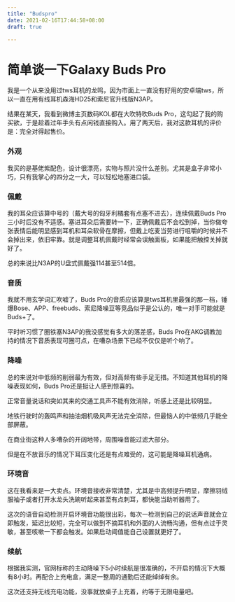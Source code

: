 ```yaml
---
title: "Budspro"
date: 2021-02-16T17:44:58+08:00
draft: true 

---
```


# 简单谈一下Galaxy Buds Pro

我是一个从来没用过tws耳机的龙鸣，因为市面上一直没有好用的安卓端tws，所以一直在用有线耳机森海HD25和索尼官升线版N3AP。

结果在某天，我看到微博主页数码KOL都在大吹特吹Buds Pro，这勾起了我的购买欲，于是趁着过年手头有点闲钱直接购入。用了两天后，我对这款耳机的评价是：完全对得起售价。

### 外观

我买的是基佬紫配色，设计很漂亮，实物与照片没什么差别。尤其是盒子非常小巧，只有我掌心的四分之一大，可以轻松地塞进口袋。

### 佩戴

我的耳朵应该算中号的（戴大号的匈牙利橘套有点塞不进去），连续佩戴Buds Pro三小时后没有不适感。塞进耳朵后需要转一下，正确佩戴后不会松到掉，当你做夸张表情后能明显感到耳机和耳朵软骨在摩擦，但戴上吃麦当劳进行咀嚼的时候并不会掉出来，依旧牢靠。就是调整耳机佩戴时经常会误触面板，如果能把触控关掉就好了。

总的来说比N3AP的U盘式佩戴强114甚至514倍。

### 音质

我就不用玄学词汇吹嘘了，Buds Pro的音质应该算是tws耳机里最强的那一档，锤爆Bose、APP、freebuds、索尼降噪豆等竞品似乎是公认的，唯一对手可能就是Buds+了。

平时听习惯了圈铁塞N3AP的我没感觉有多大的落差感，Buds Pro在AKG调教加持的情况下音质表现可圈可点，在嘈杂场景下已经不仅仅是听个响了。

### 降噪

总的来说对中低频的削弱最为有效，但对高频有些手足无措。不知道其他耳机的降噪表现如何，Buds Pro还是挺让人感到惊喜的。

正常音量说话和突如其来的交通工具声不能有效消除，听感上还是比较明显。

地铁行驶时的轰鸣声和抽油烟机吸风声无法完全消除，但最恼人的中低频几乎能全部屏蔽。

在商业街这种人多嘈杂的开阔地带，周围噪音能过滤大部分。

但是在不放音乐的情况下耳压变化还是有点难受的，这可能是降噪耳机通病。

### 环境音

这在我看来是一大卖点。环境音接收非常清楚，尤其是中高频提升明显，摩擦羽绒服袖子或者打开水龙头洗碗听起来甚至有点刺耳，都快能当助听器用了。

这次的语音自动检测开启环境音功能很出彩，每次一检测到自己的说话声音就会立即触发，延迟比较短，完全可以做到不摘耳机和外面的人流畅沟通，但有点过于灵敏，甚至咳嗽一下都会触发。如果启动阈值能自己设置就更好了。

### 续航

根据我实测，官网标称的主动降噪下5小时续航是很准确的，不开启的情况下大概有8小时。再配合上充电盒，满足一整周的通勤后还能绰绰有余。

这次还支持无线充电功能，没事就放桌子上充着，约等于无限电量吧。
